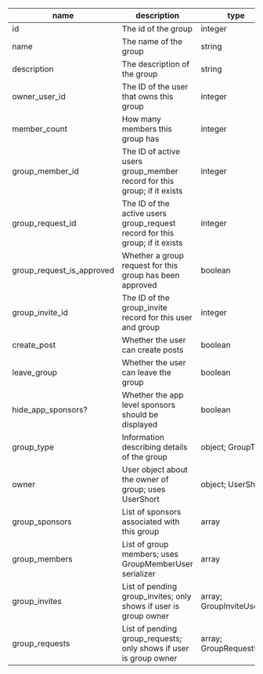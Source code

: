 | name                     |description                                                                     |type                    |
|---------------------------|----------------------------------------------------------------------------------|-------------------------|
| id                       |The id of the group                                                             |integer                 |
| name                     |The name of the group                                                           |string                  |
| description              |The description of the group                                                    |string                  |
| owner_user_id            |The ID of the user that owns this group                                         |integer                 |
| member_count             |How many members this group has                                                 |integer                 |
| group_member_id          |The ID of active users group_member record for this group; if it exists         |integer                 |
| group_request_id         |The ID of the active users group_request record for this group; if it exists    |integer                 |
| group_request_is_approved|Whether a group request for this group has been approved                        |boolean                 |
| group_invite_id          |The ID of the group_invite record for this user and group                       |integer                 |
| create_post              |Whether the user can create posts                                               |boolean                 |
| leave_group              |Whether the user can leave the group                                            |boolean                 |
| hide_app_sponsors?       |Whether the app level sponsors should be displayed                              |boolean                 |
| group_type               |Information describing details of the group                                     |object; GroupType       |
| owner                    |User object about the owner of group; uses UserShort                            |object; UserShort       |
| group_sponsors           |List of sponsors associated with this group                                     |array                   |
| group_members            |List of group members; uses GroupMemberUser serializer                          |array                   |
| group_invites            |List of pending group_invites; only shows if user is group owner 				|array; GroupInviteUser  |
| group_requests           |List of pending group_requests; only shows if user is group owner               |array; GroupRequestUser |
